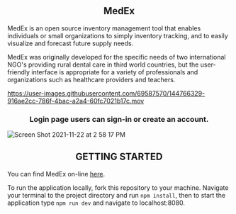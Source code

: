 #                                             <h2 align="center"> MedEx </h2>    

MedEx is an open source inventory management tool that enables individuals or small organizations to simply inventory tracking, and to easily visualize and forecast future supply needs. 

MedEx was originally developed for the specific needs of two international NGO's providing rural dental care in third world countries, but the user-friendly interface is appropriate for a variety of professionals and organizations such as healthcare providers and teachers.  

https://user-images.githubusercontent.com/69587570/144766329-916ae2cc-786f-4bac-a2a4-60fc7021b17c.mov


<h3 align='center' > Login page users can sign-in or create an account. </h3>

![Screen Shot 2021-11-22 at 2 58 17 PM](https://user-images.githubusercontent.com/69587570/144766497-36c402e2-c269-4dfd-a0d6-37fce772797c.png)
 
 <h2 align='center' >GETTING STARTED </h2>
You can find MedEx on-line <a href="http://medex-env-1.eba-5df9p5c5.us-east-1.elasticbeanstalk.com/" target="_blank">here</a>.<br>

To run the application locally, fork this repository to your machine. Navigate your terminal to the project directory and run `npm install`, then to start the application type `npm run dev` and navigate to localhost:8080.
